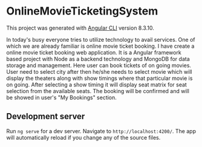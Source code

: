 # OnlineMovieTicketingSystem

This project was generated with [Angular CLI](https://github.com/angular/angular-cli) version 8.3.10.

In today's busy everyone tries to utilize technology to avail services. One of which we are already familiar is online movie ticket booking. I have create a online movie ticket booking web application.
It is a Angular framework based project with Node as a backend technology and MongoDB for data storage and management. Here user can book tickets of on going movies. User need to select city after then he/she needs to select movie which will display the theaters along with show timings where that particular movie is on going. After selecting a show timing it will display seat matrix for seat selection from the available seats. The booking will be confirmed and will be showed in user's "My Bookings" section.


## Development server
Run `ng serve` for a dev server. Navigate to `http://localhost:4200/`. The app will automatically reload if you change any of the source files.

